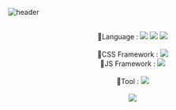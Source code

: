 
![header](https://capsule-render.vercel.app/api?type=venom&height=150&color=timeAuto&text=WooGi&fontAlignY=45&fontSize=40&textBg=false&fontColor=timeAuto&desc=23.06.21~&descAlignY=70)
         <!-- https://capsule-render.vercel.app/api?type=Waving&color=timeAuto&text=WooGi&fontAlignY=45&fontSize=40&height=150&animation=blinking&desc=23.06.21~&descAlignY=70 -->
<br><br>
<div align = "center">
 📱Language : <img src="https://img.shields.io/badge/JavaScript-F7DF1E?style=for-the-badge&logo=JavaScript&logoColor=black">
 <img src="https://img.shields.io/badge/HTML5-E34F26?style=for-the-badge&logo=HTML5&logoColor=white">
 <img src="https://img.shields.io/badge/CSS3-1572B6?style=for-the-badge&logo=CSS3&logoColor=white"><br><br>
 📖CSS Framework : <img src="https://img.shields.io/badge/Bootstrap-7952B3?style=for-the-badge&logo=Bootstrap&logoColor=white"><br>
 📖JS Framework : <img src="https://img.shields.io/badge/React-61DAFB?style=for-the-badge&logo=react&logoColor=black"><br><br>
 🔧Tool : <img src="https://img.shields.io/badge/VisualStudioCode-007ACC?style=for-the-badge&logo=visualstudiocode&logoColor=white">
         <br>
         <br>
</div>
<div align = "center">
 <img src="https://github-readme-stats.vercel.app/api?username=WooGi1020&hide=stars,contribs&show_icons=true&theme=gotham&count_private=true" />

<!--
**WooGi1020/WooGi1020** is a ✨ _special_ ✨ repository because its `README.md` (this file) appears on your GitHub profile.

Here are some ideas to get you started:

- 🔭 I’m currently working on ...
- 🌱 I’m currently learning ...
- 👯 I’m looking to collaborate on ...
- 🤔 I’m looking for help with ...
- 💬 Ask me about ...
- 📫 How to reach me: ...
- 😄 Pronouns: ...
- ⚡ Fun fact: ...
-->
